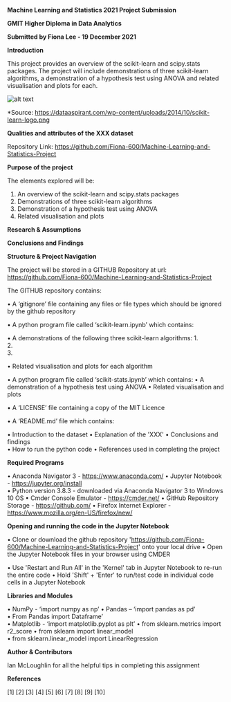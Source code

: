 **Machine Learning and Statistics 2021 Project Submission**

**GMIT Higher Diploma in Data Analytics**

**Submitted by Fiona Lee - 19 December 2021**

**Introduction**

This project provides an overview of the scikit-learn and scipy.stats packages.  The project will include demonstrations of three scikit-learn algorithms, a demonstration of a hypothesis test using ANOVA and related visualisation and plots for each.

![alt text](https://dataaspirant.com/wp-content/uploads/2014/10/scikit-learn-logo.png)

*Source: https://dataaspirant.com/wp-content/uploads/2014/10/scikit-learn-logo.png


**Qualities and attributes of the XXX dataset**

Repository Link: https://github.com/Fiona-600/Machine-Learning-and-Statistics-Project


**Purpose of the project**

The elements explored will be:

1. An overview of the scikit-learn and scipy.stats packages 
2. Demonstrations of three scikit-learn algorithms
3. Demonstration of a hypothesis test using ANOVA
4. Related visualisation and plots 


**Research & Assumptions**




**Conclusions and Findings**



**Structure & Project Navigation**

The project will be stored in a GITHUB Repository at url: https://github.com/Fiona-600/Machine-Learning-and-Statistics-Project

The GITHUB repository contains:

• A ‘gitignore’ file containing any files or file types which should be ignored by the github repository

• A python program file called ‘scikit-learn.ipynb’ which contains:

  • A demonstrations of the following three scikit-learn algorithms:
    1.	 
    2.	    
    3. 

  •	Related visualisation and plots for each algorithm

• A python program file called ‘scikit-stats.ipynb’ which contains:
  •	A demonstration of a hypothesis test using ANOVA
  •	Related visualisation and plots

• A ‘LICENSE’ file containing a copy of the MIT Licence

• A ‘README.md’ file which contains:

  •	Introduction to the dataset 
  •	Explanation of the 'XXX' 
  •	Conclusions and findings        
  •	How to run the python code
  •	References used in completing the project



**Required Programs**

•	Anaconda Navigator 3 - https://www.anaconda.com/
•	Jupyter Notebook - https://jupyter.org/install  
•	Python version 3.8.3 - downloaded via Anaconda Navigator 3 to Windows 10 OS
•	Cmder Console Emulator - https://cmder.net/
•	GitHub Repository Storage - https://github.com/
•	Firefox Internet Explorer - https://www.mozilla.org/en-US/firefox/new/


**Opening and running the code in the Jupyter Notebook**

•	Clone or download the github repository 'https://github.com/Fiona-600/Machine-Learning-and-Statistics-Project' onto your local drive
•	Open the Jupyter Notebook files in your browser using CMDER

•	Use 'Restart and Run All' in the 'Kernel' tab in Jupyter Notebook to re-run the entire code
•	Hold 'Shift' + 'Enter' to run/test code in individual code cells in a Jupyter Notebook


**Libraries and Modules**

•	NumPy - ‘import numpy as np’
•	Pandas – ‘import pandas as pd’   
•	From Pandas import Dataframe’       
•	Matplotlib - ‘import matplotlib.pyplot as plt’
•	from sklearn.metrics import r2_score 
•	from sklearn import linear_model  
•	from sklearn.linear_model import LinearRegression  


**Author & Contributors**

Ian McLoughlin for all the helpful tips in completing this assignment

**References**

[1] 
[2]
[3]
[4]
[5]
[6]
[7]
[8]
[9]
[10]